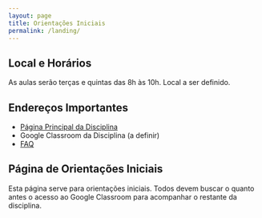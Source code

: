 ```yaml
---
layout: page
title: Orientações Iniciais
permalink: /landing/
---
```


## Local e Horários

As aulas serão terças e quintas das 8h às 10h. Local a ser definido.

## Endereços Importantes

* [Página Principal da Disciplina](/home)
* Google Classroom da Disciplina (a definir)
* [FAQ](faq.md)

## Página de Orientações Iniciais

Esta página serve para orientações iniciais. Todos devem buscar o quanto antes o acesso ao Google Classroom para acompanhar o restante da disciplina.
